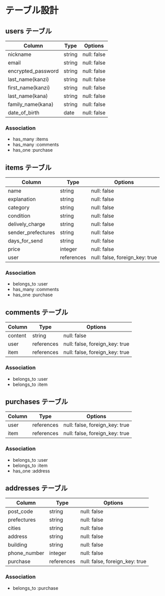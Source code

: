 # テーブル設計

## users テーブル

| Column             | Type   | Options     |
| ------------------ | ------ | ----------- |
| nickname           | string | null: false |
| email              | string | null: false |
| encrypted_password | string | null: false |
| last_name(kanzi)   | string | null: false |
| first_name(kanzi)  | string | null: false |
| last_name(kana)    | string | null: false |
| family_name(kana)  | string | null: false |
| date_of_birth      | date   | null: false |


### Association

- has_many :items
- has_many :comments
- has_one :purchase


## items テーブル

| Column             | Type       | Options                        |
| ------------------ | ---------- | ------------------------------ |
| name               | string     | null: false                    |
| explanation        | string     | null: false                    |
| category           | string     | null: false                    |
| condition          | string     | null: false                    |
| delively_charge    | string     | null: false                    |
| sender_prefectures | string     | null: false                    |
| days_for_send      | string     | null: false                    |
| price              | integer    | null: false                    |
| user               | references | null: false, foreign_key: true |

### Association

- belongs_to :user
- has_many :comments
- has_one :purchase


## comments テーブル

| Column  | Type       | Options                        |
| ------- | ---------- | ------------------------------ |
| content | string     | null: false                    |
| user    | references | null: false, foreign_key: true |
| item    | references | null: false, foreign_key: true |

### Association

- belongs_to :user
- belongs_to :item


## purchases テーブル

| Column  | Type       | Options                        |
| ------- | ---------- | ------------------------------ |
| user    | references | null: false, foreign_key: true |
| item    | references | null: false, foreign_key: true |

### Association

- belongs_to :user
- belongs_to :item
- has_one :address


## addresses テーブル

| Column       | Type       | Options                        |
| ------------ | ---------- | ------------------------------ |
| post_code    | string     | null: false                    |
| prefectures  | string     | null: false                    |
| cities       | string     | null: false                    |
| address      | string     | null: false                    |
| building     | string     | null: false                    |
| phone_number | integer    | null: false                    |
| purchase     | references | null: false, foreign_key: true |

### Association

- belongs_to :purchase
